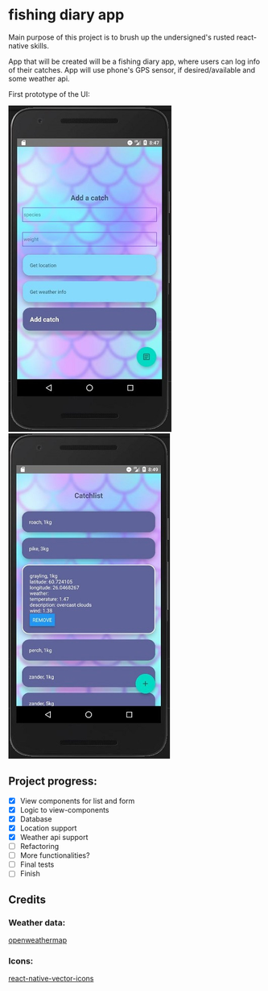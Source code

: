 # fishing diary app

Main purpose of this project is to brush up the undersigned's rusted react-native skills.
  
App that will be created will be a fishing diary app, where users can log info of their catches. 
App will use phone's GPS sensor, if desired/available and some weather api.

First prototype of the UI:

![UI_Add](assets/images/protoAdd.JPG)
![UI_List](assets/images/protoList.JPG)

## Project progress:
- [x] View components for list and form
- [x] Logic to view-components
- [x] Database
- [x] Location support
- [x] Weather api support
- [ ] Refactoring
- [ ] More functionalities?
- [ ] Final tests
- [ ] Finish

## Credits
### Weather data:
[openweathermap](https://openweathermap.org/)

### Icons:
[react-native-vector-icons](https://github.com/oblador/react-native-vector-icons)
